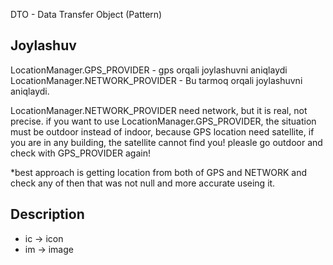DTO - Data Transfer Object (Pattern)

## Joylashuv
LocationManager.GPS_PROVIDER - gps orqali joylashuvni aniqlaydi
LocationManager.NETWORK_PROVIDER - Bu tarmoq orqali joylashuvni aniqlaydi.

LocationManager.NETWORK_PROVIDER need network, but it is real, not precise. if you want to use LocationManager.GPS_PROVIDER, the situation must be outdoor instead of indoor, because GPS location need satellite, if you are in any building, the satellite cannot find you! pleasle go outdoor and check with GPS_PROVIDER again!

*best approach is getting location from both of GPS and NETWORK and check any of then that was not null and more accurate useing it.

## Description
- ic -> icon
- im -> image